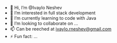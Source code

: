 - 👋 Hi, I’m @Ivaylo Neshev
- 👀 I’m interested in full stack development
- 🌱 I’m currently learning to code with Java
- 💞️ I’m looking to collaborate on ...
- 📫 Can be reeched at ivaylo.rneshev@gmail.com
- ⚡ Fun fact: ...


